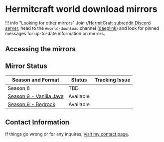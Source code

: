# Hermitcraft world download mirrors

!!! info "Looking for other mirrors"
    Join [r/HermitCraft subreddit Discord server][subcord], head to the
    `#world-download` channel ([deeplink]) and look for pinned messages for up-to-date
    information on mirrors.

[subcord]: https://discord.gg/YQ5ctu5xXw
[deeplink]: https://discord.com/channels/238150947035938816/681915555720331285

## Accessing the mirrors

## Mirror Status

| Season and Format | Status | Tracking Issue |
| --- | --- | --- |
| Season 8 | TBD | |
| [Season 9 - Vanilla Java](https://mc.cdn.andreijiroh.xyz/hermitcraft/vanila-s9/hermitcraft9.zip) | Available | |
| [Season 9 - Bedrock](https://mc.cdn.andreijiroh.xyz/hermitcraft/vanila-s9/hermitcraft9.mcworld) | Available | |

## Contact Information

If things go wrong or for any inquires, [visit my contact page](https://andreijiroh.xyz/contact).
